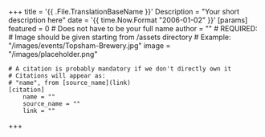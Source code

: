 +++
title = '{{ .File.TranslationBaseName }}'
Description = "Your short description here"
date = '{{ time.Now.Format "2006-01-02" }}'
[params]
    featured = 0
    # Does not have to be your full name
    author = ""
    # REQUIRED:
    # Image should be given starting from /assets directory
    # Example: "/images/events/Topsham-Brewery.jpg"
    image = "/images/placeholder.png"

    # A citation is probably mandatory if we don't directly own it
    # Citations will appear as:
    # "name", from [source_name](link)
    [citation]
        name = ""
        source_name = ""
        link = ""
+++
